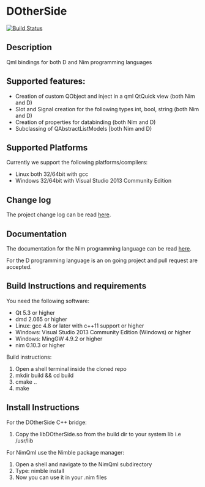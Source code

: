 # DOtherSide

[![Build Status](https://travis-ci.org/filcuc/DOtherSide.svg?branch=develop)](https://travis-ci.org/filcuc/DOtherSide)

## Description

Qml bindings for both D and Nim programming languages

## Supported features:
* Creation of custom QObject and inject in a qml QtQuick view (both Nim and D)
* Slot and Signal creation for the following types int, bool, string (both Nim and D)
* Creation of properties for databinding (both Nim and D)
* Subclassing of QAbstractListModels [both Nim and D)

## Supported Platforms
Currently we support the following platforms/compilers:
- Linux both 32/64bit with gcc
- Windows 32/64bit with Visual Studio 2013 Community Edition

## Change log
The project change log can be read [here](./CHANGELOG.md).

## Documentation
The documentation for the Nim programming language can be
read [here](http://filcuc.github.io/DOtherSide/ "").

For the D programming language is an on going project
and pull request are accepted.

## Build Instructions and requirements
You need the following software:
* Qt 5.3 or higher
* dmd 2.065 or higher
* Linux: gcc 4.8 or later with c++11 support or higher
* Windows: Visual Studio 2013 Community Edition (Windows) or higher
* Windows: MingGW 4.9.2 or higher
* nim 0.10.3 or higher

Build instructions:
1. Open a shell terminal inside the cloned repo
2. mkdir build && cd build
3. cmake ..
4. make

## Install Instructions
For the DOtherSide C++ bridge:

1. Copy the libDOtherSide.so from the build dir to your system lib i.e /usr/lib

For NimQml use the Nimble package manager:

1. Open a shell and navigate to the NimQml subdirectory
2. Type: nimble install
3. Now you can use it in your .nim files
